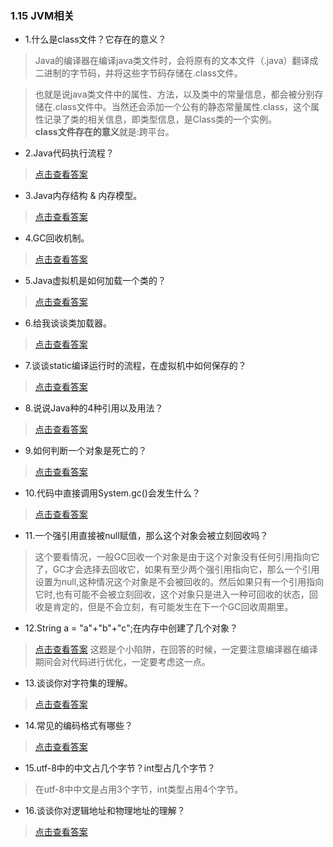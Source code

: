 ### 1.15 JVM相关

- 1.什么是class文件？它存在的意义？

>Java的编译器在编译java类文件时，会将原有的文本文件（.java）翻译成二进制的字节码，并将这些字节码存储在.class文件。

>也就是说java类文件中的属性、方法，以及类中的常量信息，都会被分别存储在.class文件中。当然还会添加一个公有的静态常量属性.class，这个属性记录了类的相关信息，即类型信息，是Class类的一个实例。  
>**class文件存在的意义**就是:跨平台。

- 2.Java代码执行流程？

> [点击查看答案](https://blog.csdn.net/sinat_33087001/article/details/76977437)

- 3.Java内存结构 & 内存模型。

> [点击查看答案](https://www.cnblogs.com/qingshanli/p/9256387.html)

- 4.GC回收机制。

> [点击查看答案](https://www.cnblogs.com/wjtaigwh/p/6635484.html)

- 5.Java虚拟机是如何加载一个类的？

> [点击查看答案](https://www.cnblogs.com/luohanguo/p/9469851.html)

- 6.给我谈谈类加载器。

> [点击查看答案](https://www.cnblogs.com/sunniest/p/4574080.html)

- 7.谈谈static编译运行时的流程，在虚拟机中如何保存的？

> [点击查看答案](https://www.cnblogs.com/cxiang/p/10082160.html)

- 8.说说Java种的4种引用以及用法？

> [点击查看答案](https://www.cnblogs.com/alias-blog/p/5793108.html)

- 9.如何判断一个对象是死亡的？

> [点击查看答案](https://www.cnblogs.com/LoganChen/p/6829165.html)

- 10.代码中直接调用System.gc()会发生什么？

> [点击查看答案](https://www.jianshu.com/p/c5e631b8ea59)

- 11.一个强引用直接被null赋值，那么这个对象会被立刻回收吗？

> 这个要看情况，一般GC回收一个对象是由于这个对象没有任何引用指向它了，GC才会选择去回收它，如果有至少两个强引用指向它，那么一个引用设置为null,这种情况这个对象是不会被回收的。然后如果只有一个引用指向它时,也有可能不会被立刻回收，这个对象只是进入一种可回收的状态，回收是肯定的，但是不会立刻，有可能发生在下一个GC回收周期里。

- 12.String a = "a"+"b"+"c";在内存中创建了几个对象？

> [点击查看答案](https://blog.csdn.net/zheng0518/article/details/9025173)
> 这题是个小陷阱，在回答的时候，一定要注意编译器在编译期间会对代码进行优化，一定要考虑这一点。

- 13.谈谈你对字符集的理解。

> [点击查看答案](https://www.cnblogs.com/hanruyue/p/5859107.html)

- 14.常见的编码格式有哪些？

> [点击查看答案](https://www.cnblogs.com/yaya-yaya/p/5768616.html)

- 15.utf-8中的中文占几个字节？int型占几个字节？

> 在utf-8中中文是占用3个字节，int类型占用4个字节。

- 16.谈谈你对逻辑地址和物理地址的理解？

> [点击查看答案](https://www.cnblogs.com/alantu2018/p/9002441.html)
